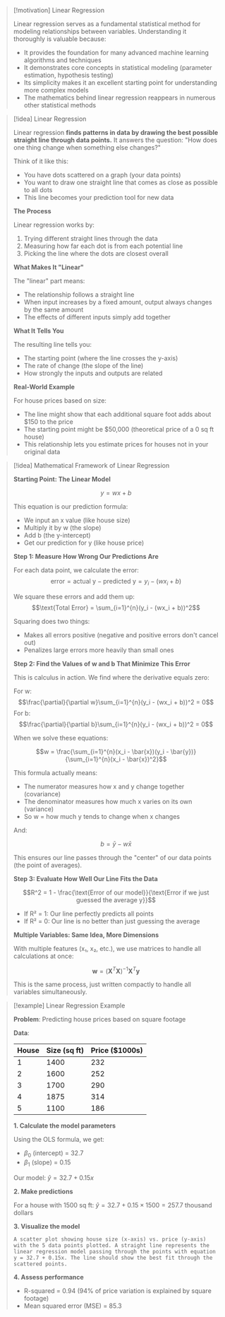 > [!motivation] Linear Regression
> 
> Linear regression serves as a fundamental statistical method for modeling relationships between variables. Understanding it thoroughly is valuable because:
> 
> - It provides the foundation for many advanced machine learning algorithms and techniques
> - It demonstrates core concepts in statistical modeling (parameter estimation, hypothesis testing)
> - Its simplicity makes it an excellent starting point for understanding more complex models
> - The mathematics behind linear regression reappears in numerous other statistical methods

> [!idea] Linear Regression
> 
> Linear regression **finds patterns in data by drawing the best possible straight line through data points.** It answers the question: "How does one thing change when something else changes?"
> 
> Think of it like this:
> 
> - You have dots scattered on a graph (your data points)
> - You want to draw one straight line that comes as close as possible to all dots
> - This line becomes your prediction tool for new data
> 
> **The Process**
> 
> Linear regression works by:
> 
> 1. Trying different straight lines through the data
> 2. Measuring how far each dot is from each potential line
> 3. Picking the line where the dots are closest overall
> 
> **What Makes It "Linear"**
> 
> The "linear" part means:
> 
> - The relationship follows a straight line
> - When input increases by a fixed amount, output always changes by the same amount
> - The effects of different inputs simply add together
> 
> **What It Tells You**
> 
> The resulting line tells you:
> 
> - The starting point (where the line crosses the y-axis)
> - The rate of change (the slope of the line)
> - How strongly the inputs and outputs are related
> 
> **Real-World Example**
> 
> For house prices based on size:
> 
> - The line might show that each additional square foot adds about $150 to the price
> - The starting point might be $50,000 (theoretical price of a 0 sq ft house)
> - This relationship lets you estimate prices for houses not in your original data

> [!idea] Mathematical Framework of Linear Regression
> 
> **Starting Point: The Linear Model**
> 
> $$y = wx + b$$
> 
> This equation is our prediction formula:
> 
> - We input an x value (like house size)
> - Multiply it by w (the slope)
> - Add b (the y-intercept)
> - Get our prediction for y (like house price)
> 
> **Step 1: Measure How Wrong Our Predictions Are**
> 
> For each data point, we calculate the error: $$\text{error} = \text{actual y} - \text{predicted y} = y_i - (wx_i + b)$$
> 
> We square these errors and add them up: $$\text{Total Error} = \sum_{i=1}^{n}(y_i - (wx_i + b))^2$$
> 
> Squaring does two things:
> 
> - Makes all errors positive (negative and positive errors don't cancel out)
> - Penalizes large errors more heavily than small ones
> 
> **Step 2: Find the Values of w and b That Minimize This Error**
> 
> This is calculus in action. We find where the derivative equals zero:
> 
> For w: $$\frac{\partial}{\partial w}\sum_{i=1}^{n}(y_i - (wx_i + b))^2 = 0$$ For b: $$\frac{\partial}{\partial b}\sum_{i=1}^{n}(y_i - (wx_i + b))^2 = 0$$
> 
> When we solve these equations:
> 
> $$w = \frac{\sum_{i=1}^{n}(x_i - \bar{x})(y_i - \bar{y})}{\sum_{i=1}^{n}(x_i - \bar{x})^2}$$
> 
> This formula actually means:
> 
> - The numerator measures how x and y change together (covariance)
> - The denominator measures how much x varies on its own (variance)
> - So w = how much y tends to change when x changes
> 
> And:
> 
> $$b = \bar{y} - w\bar{x}$$
> 
> This ensures our line passes through the "center" of our data points (the point of averages).
> 
> **Step 3: Evaluate How Well Our Line Fits the Data**
> 
> $$R^2 = 1 - \frac{\text{Error of our model}}{\text{Error if we just guessed the average y}}$$
> 
> - If R² = 1: Our line perfectly predicts all points
> - If R² = 0: Our line is no better than just guessing the average
> 
> **Multiple Variables: Same Idea, More Dimensions**
> 
> With multiple features (x₁, x₂, etc.), we use matrices to handle all calculations at once:
> 
> $$\mathbf{w} = (\mathbf{X}^T\mathbf{X})^{-1}\mathbf{X}^T\mathbf{y}$$
> 
> This is the same process, just written compactly to handle all variables simultaneously.

> [!example] Linear Regression Example
> 
> **Problem**: Predicting house prices based on square footage
> 
> **Data**:
> 
> |House|Size (sq ft)|Price ($1000s)|
> |---|---|---|
> |1|1400|232|
> |2|1600|252|
> |3|1700|290|
> |4|1875|314|
> |5|1100|186|
> 
> **1. Calculate the model parameters**
> 
> Using the OLS formula, we get:
> 
> - $\beta_0$ (intercept) = 32.7
> - $\beta_1$ (slope) = 0.15
> 
> Our model: $\hat{y} = 32.7 + 0.15x$
> 
> **2. Make predictions**
> 
> For a house with 1500 sq ft: $\hat{y} = 32.7 + 0.15 \times 1500 = 257.7$ thousand dollars
> 
> **3. Visualize the model**
> 
> ```image_goes_here
> A scatter plot showing house size (x-axis) vs. price (y-axis) with the 5 data points plotted. A straight line represents the linear regression model passing through the points with equation y = 32.7 + 0.15x. The line should show the best fit through the scattered points.
> ```
> 
> **4. Assess performance**
> 
> - R-squared = 0.94 (94% of price variation is explained by square footage)
> - Mean squared error (MSE) = 85.3